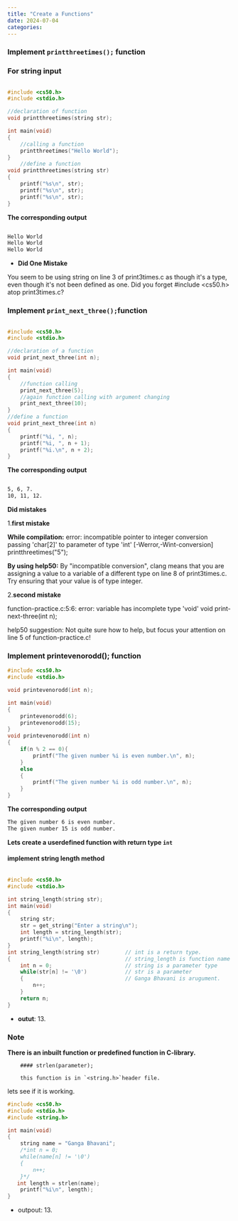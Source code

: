 ```yaml
---
title: "Create a Functions"
date: 2024-07-04
categories:
---
```


### **Implement `printthreetimes();` function**

### **For string input**

```c

#include <cs50.h>
#include <stdio.h>

//declaration of function
void printthreetimes(string str);

int main(void)
{
    //calling a function
    printthreetimes("Hello World");
}
    //define a function
void printthreetimes(string str)
{
    printf("%s\n", str);
    printf("%s\n", str);
    printf("%s\n", str);
}
```
**The corresponding output**

```bash

Hello World
Hello World
Hello World

```
* **Did One Mistake** 

You seem to be using string on line 3 of print3times.c as though it's a type, even though it's not been defined
as one. Did you forget #include <cs50.h> atop print3times.c?

### **Implement `print_next_three();`function**


```c

#include <cs50.h>
#include <stdio.h>

//declaration of a function
void print_next_three(int n);

int main(void)
{
    //function calling
    print_next_three(5);
    //again function calling with argument changing
    print_next_three(10);
}
//define a function
void print_next_three(int n)
{
    printf("%i, ", n);
    printf("%i, ", n + 1);
    printf("%i.\n", n + 2);
}

```
**The corresponding output**

```bash

5, 6, 7.
10, 11, 12.

```
**Did  mistakes**

1.**first mistake**

**While compilation:**
error: incompatible pointer to integer conversion passing 'char[2]' to parameter of type 'int' [-Werror,-Wint-conversion]
printthreetimes("5");

**By using help50:**
By "incompatible conversion", clang means that you are assigning a value to a variable of a different type on line 8 of
print3times.c. Try ensuring that your value is of type integer.

2.**second mistake**

function-practice.c:5:6: error: variable has incomplete type 'void'
void print-next-three(int n);

help50 suggestion:
Not quite sure how to help, but focus your attention on line 5 of function-practice.c!

### **Implement printevenorodd(); function**

```c
#include <cs50.h>
#include <stdio.h>

void printevenorodd(int n);

int main(void)
{
    printevenorodd(6);
    printevenorodd(15);
}
void printevenorodd(int n)
{
    if(n % 2 == 0){
        printf("The given number %i is even number.\n", n);
    }
    else
    {
        printf("The given number %i is odd number.\n", n);
    }
}

```
**The corresponding output**

```bash
The given number 6 is even number.
The given number 15 is odd number.

```
**Lets create a userdefined function with return type `int`**

#### implement string length method

```c

#include <cs50.h>
#include <stdio.h>

int string_length(string str);
int main(void)
{
    string str;
    str = get_string("Enter a string\n");
    int length = string_length(str);
    printf("%i\n", length);
}
int string_length(string str)        // int is a return type.
{                                    // string_length is function name
    int n = 0;                       // string is a parameter type
    while(str[n] != '\0')            // str is a parameter
    {                                // Ganga Bhavani is arugument.
        n++;
    }
    return n;
}

```
* **outut**:   13.
  

### Note

**There is an inbuilt function or predefined function in C-library.**

        #### strlen(parameter);

        this function is in `<string.h>`header file.

lets see if it is working.

```c
#include <cs50.h>
#include <stdio.h>
#include <string.h>

int main(void)
{
    string name = "Ganga Bhavani";
    /*int n = 0;
    while(name[n] != '\0')
    {
        n++;
    }*/
   int length = strlen(name);
    printf("%i\n", length);
}

```

* outpout: 13.